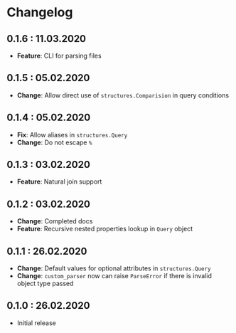 # Changelog

## 0.1.6 : 11.03.2020

- **Feature**: CLI for parsing files

## 0.1.5 : 05.02.2020

- **Change**: Allow direct use of `structures.Comparision` in query conditions

## 0.1.4 : 05.02.2020

- **Fix**: Allow aliases in `structures.Query`
- **Change**: Do not escape `%`

## 0.1.3 : 03.02.2020

- **Feature**: Natural join support

## 0.1.2 : 03.02.2020

- **Change**: Completed docs
- **Feature**: Recursive nested properties lookup in `Query` object

## 0.1.1 : 26.02.2020

- **Change**: Default values for optional attributes in `structures.Query`
- **Change**: `custom_parser` now can raise `ParseError` if there is invalid object type passed

## 0.1.0 : 26.02.2020

- Initial release
